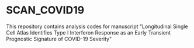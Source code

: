 # SCAN_COVID19
This repository contains analysis codes for manuscript "Longitudinal Single Cell Atlas Identifies Type I Interferon Response as an Early Transient Prognostic Signature of COVID-19 Severity"
